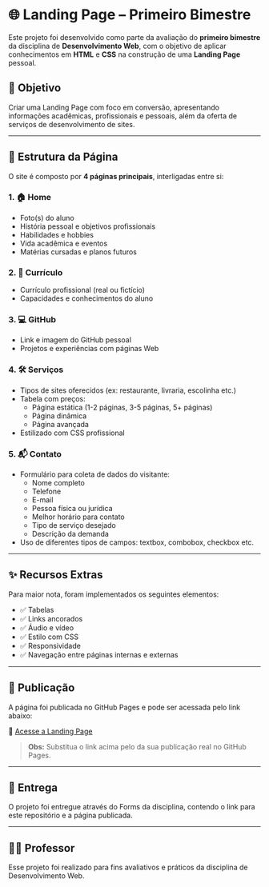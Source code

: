# 🌐 Landing Page – Primeiro Bimestre

Este projeto foi desenvolvido como parte da avaliação do **primeiro bimestre** da disciplina de **Desenvolvimento Web**, com o objetivo de aplicar conhecimentos em **HTML** e **CSS** na construção de uma **Landing Page** pessoal.

## 🎯 Objetivo

Criar uma Landing Page com foco em conversão, apresentando informações acadêmicas, profissionais e pessoais, além da oferta de serviços de desenvolvimento de sites.

---

## 🧩 Estrutura da Página

O site é composto por **4 páginas principais**, interligadas entre si:

### 1. 🏠 Home

- Foto(s) do aluno
- História pessoal e objetivos profissionais
- Habilidades e hobbies
- Vida acadêmica e eventos
- Matérias cursadas e planos futuros

### 2. 📄 Currículo

- Currículo profissional (real ou fictício)
- Capacidades e conhecimentos do aluno

### 3. 💻 GitHub

- Link e imagem do GitHub pessoal
- Projetos e experiências com páginas Web

### 4. 🛠️ Serviços

- Tipos de sites oferecidos (ex: restaurante, livraria, escolinha etc.)
- Tabela com preços:
  - Página estática (1-2 páginas, 3-5 páginas, 5+ páginas)
  - Página dinâmica
  - Página avançada
- Estilizado com CSS profissional

### 5. 📬 Contato

- Formulário para coleta de dados do visitante:
  - Nome completo
  - Telefone
  - E-mail
  - Pessoa física ou jurídica
  - Melhor horário para contato
  - Tipo de serviço desejado
  - Descrição da demanda
- Uso de diferentes tipos de campos: textbox, combobox, checkbox etc.

---

## ✨ Recursos Extras

Para maior nota, foram implementados os seguintes elementos:

- ✅ Tabelas
- ✅ Links ancorados
- ✅ Áudio e vídeo
- ✅ Estilo com CSS
- ✅ Responsividade
- ✅ Navegação entre páginas internas e externas

---

## 🚀 Publicação

A página foi publicada no GitHub Pages e pode ser acessada pelo link abaixo:

🔗 [Acesse a Landing Page](https://SEU_USUARIO.github.io/NOME_DO_REPOSITORIO)

> **Obs:** Substitua o link acima pelo da sua publicação real no GitHub Pages.

---

## 📌 Entrega

O projeto foi entregue através do Forms da disciplina, contendo o link para este repositório e a página publicada.

---

## 👨‍🏫 Professor
Esse projeto foi realizado para fins avaliativos e práticos da disciplina de Desenvolvimento Web.


